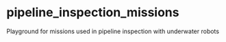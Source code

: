 # pipeline_inspection_missions
Playground for missions used in pipeline inspection with underwater robots
